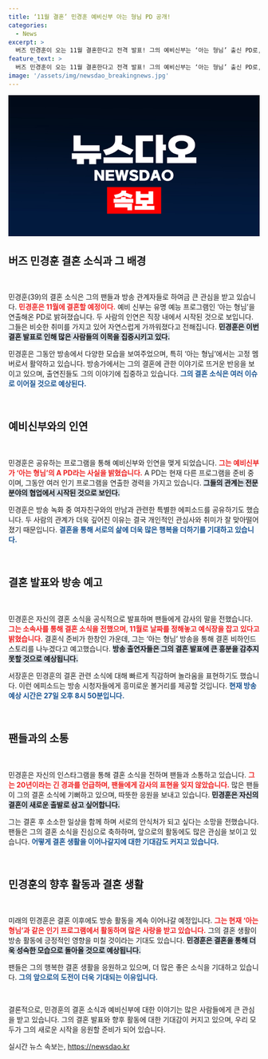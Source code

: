 ```yaml
---
title: ‘11월 결혼’ 민경훈 예비신부 아는 형님 PD 공개!
categories:
  - News
excerpt: >
  버즈 민경훈이 오는 11월 결혼한다고 전격 발표! 그의 예비신부는 ‘아는 형님’ 출신 PD로, 두 사람의 러브스토리와 결혼 비하인드가 공개될 예정이다. 과연 방송에서 어떤 이야기가 펼쳐질지 궁금증이 증폭된다!
feature_text: >
  버즈 민경훈이 오는 11월 결혼한다고 전격 발표! 그의 예비신부는 ‘아는 형님’ 출신 PD로, 두 사람의 러브스토리와 결혼 비하인드가 공개될 예정이다. 과연 방송에서 어떤 이야기가 펼쳐질지 궁금증이 증폭된다!
image: '/assets/img/newsdao_breakingnews.jpg'
---
```


<p><img src="/assets/img/newsdao_breakingnews.jpg" alt="cryptoinkorea 속보" /></p>

<h2 data-ke-size="size26">버즈 민경훈 결혼 소식과 그 배경</h2>

<p data-ke-size="size16">&nbsp;</p>

<p>민경훈(39)의 결혼 소식은 그의 팬들과 방송 관계자들로 하여금 큰 관심을 받고 있습니다. <b><span style="color: #ee2323;">민경훈은 11월에 결혼할 예정이다.</span></b> 예비 신부는 유명 예능 프로그램인 ‘아는 형님’을 연출해온 PD로 밝혀졌습니다. 두 사람의 인연은 직장 내에서 시작된 것으로 보입니다. 그들은 비슷한 취미를 가지고 있어 자연스럽게 가까워졌다고 전해집니다. <b><span style="background-color: #21538527;">민경훈은 이번 결혼 발표로 인해 많은 사람들의 이목을 집중시키고 있다.</span></b> </p>

<p>민경훈은 그동안 방송에서 다양한 모습을 보여주었으며, 특히 ‘아는 형님’에서는 고정 멤버로서 활약하고 있습니다. 방송가에서는 그의 결혼에 관한 이야기로 뜨거운 반응을 보이고 있으며, 출연진들도 그의 이야기에 집중하고 있습니다. <b><span style="color: #1a5490;">그의 결혼 소식은 여러 이슈로 이어질 것으로 예상된다.</span></b> </p>

<p data-ke-size="size16">&nbsp;</p>

<h2 data-ke-size="size26">예비신부와의 인연</h2>

<p data-ke-size="size16">&nbsp;</p>

<p>민경훈은 공유하는 프로그램을 통해 예비신부와 인연을 맺게 되었습니다. <b><span style="color: #ee2323;">그는 예비신부가 ‘아는 형님’의 A PD라는 사실을 밝혔습니다.</span></b> A PD는 현재 다른 프로그램을 준비 중이며, 그동안 여러 인기 프로그램을 연출한 경력을 가지고 있습니다. <b><span style="background-color: #21538527;">그들의 관계는 전문 분야의 협업에서 시작된 것으로 보인다.</span></b> </p>

<p>민경훈은 방송 녹화 중 여자친구와의 만남과 관련한 특별한 에피소드를 공유하기도 했습니다. 두 사람의 관계가 더욱 깊어진 이유는 결국 개인적인 관심사와 취미가 잘 맞아떨어졌기 때문입니다. <b><span style="color: #1a5490;">결혼을 통해 서로의 삶에 더욱 많은 행복을 더하기를 기대하고 있습니다.</span></b> </p>

<p data-ke-size="size16">&nbsp;</p>

<h2 data-ke-size="size26">결혼 발표와 방송 예고</h2>

<p data-ke-size="size16">&nbsp;</p>

<p>민경훈은 자신의 결혼 소식을 공식적으로 발표하며 팬들에게 감사의 말을 전했습니다. <b><span style="color: #ee2323;">그는 소속사를 통해 결혼 소식을 전했으며, 11월로 날짜를 정해놓고 예식장을 잡고 있다고 밝혔습니다.</span></b> 결혼식 준비가 한창인 가운데, 그는 ‘아는 형님’ 방송을 통해 결혼 비하인드 스토리를 나누겠다고 예고했습니다. <b><span style="background-color: #21538527;">방송 출연자들은 그의 결혼 발표에 큰 흥분을 감추지 못할 것으로 예상됩니다.</span></b> </p>

<p>서장훈은 민경훈의 결혼 관련 소식에 대해 빠르게 직감하며 놀라움을 표현하기도 했습니다. 이런 에피소드는 방송 시청자들에게 흥미로운 볼거리를 제공할 것입니다. <b><span style="color: #1a5490;">현재 방송 예상 시간은 27일 오후 8시 50분입니다.</span></b> </p>

<p data-ke-size="size16">&nbsp;</p>

<h2 data-ke-size="size26">팬들과의 소통</h2>

<p data-ke-size="size16">&nbsp;</p>

<p>민경훈은 자신의 인스타그램을 통해 결혼 소식을 전하며 팬들과 소통하고 있습니다. <b><span style="color: #ee2323;">그는 20년이라는 긴 경과를 언급하며, 팬들에게 감사의 표현을 잊지 않았습니다.</span></b> 많은 팬들이 그의 결혼 소식에 기뻐하고 있으며, 따뜻한 응원을 보내고 있습니다. <b><span style="background-color: #21538527;">민경훈은 자신의 결혼이 새로운 출발로 삼고 싶어합니다.</span></b> </p>

<p>그는 결혼 후 소소한 일상을 함께 하며 서로의 안식처가 되고 싶다는 소망을 전했습니다. 팬들은 그의 결혼 소식을 진심으로 축하하며, 앞으로의 활동에도 많은 관심을 보이고 있습니다. <b><span style="color: #1a5490;">어떻게 결혼 생활을 이어나갈지에 대한 기대감도 커지고 있습니다.</span></b> </p>

<p data-ke-size="size16">&nbsp;</p>

<h2 data-ke-size="size26">민경훈의 향후 활동과 결혼 생활</h2>

<p data-ke-size="size16">&nbsp;</p>

<p>미래의 민경훈은 결혼 이후에도 방송 활동을 계속 이어나갈 예정입니다. <b><span style="color: #ee2323;">그는 현재 ‘아는 형님’과 같은 인기 프로그램에서 활동하며 많은 사랑을 받고 있습니다.</span></b> 그의 결혼 생활이 방송 활동에 긍정적인 영향을 미칠 것이라는 기대도 있습니다. <b><span style="background-color: #21538527;">민경훈은 결혼을 통해 더욱 성숙한 모습으로 돌아올 것으로 예상됩니다.</span></b> </p>

<p>팬들은 그의 행복한 결혼 생활을 응원하고 있으며, 더 많은 좋은 소식을 기대하고 있습니다. <b><span style="color: #1a5490;">그의 앞으로의 도전이 더욱 기대되는 이유입니다.</span></b> </p>

<p data-ke-size="size16">&nbsp;</p>

<p>결론적으로, 민경훈의 결혼 소식과 예비신부에 대한 이야기는 많은 사람들에게 큰 관심을 받고 있습니다. 그의 결혼 발표와 향후 활동에 대한 기대감이 커지고 있으며, 우리 모두가 그의 새로운 시작을 응원할 준비가 되어 있습니다.</p>
실시간 뉴스 속보는, <a href="https://newsdao.kr" rel="dofollow">https://newsdao.kr</a>


